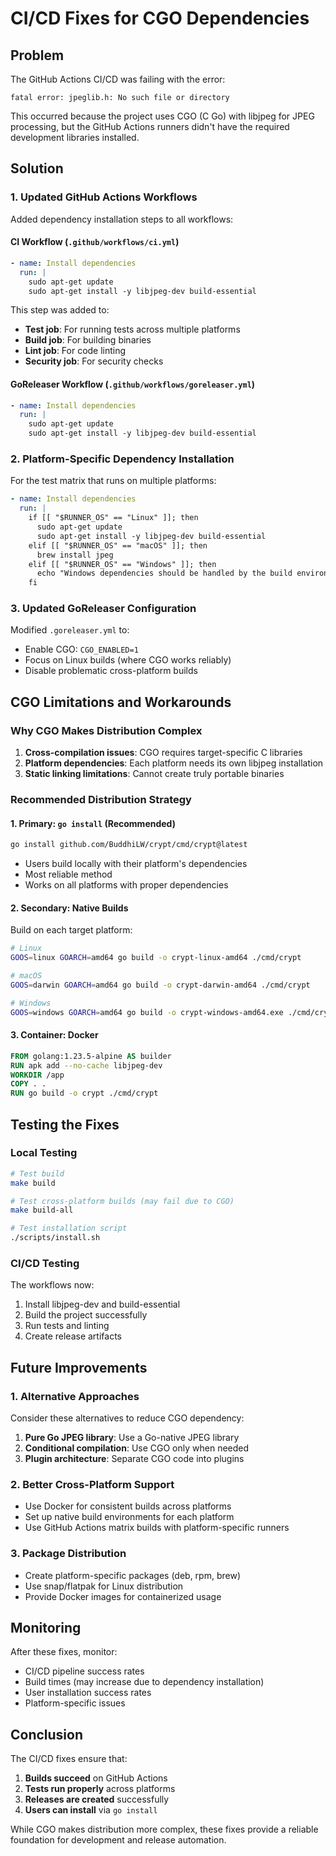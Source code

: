 # CI/CD Fixes for CGO Dependencies

## Problem

The GitHub Actions CI/CD was failing with the error:
```
fatal error: jpeglib.h: No such file or directory
```

This occurred because the project uses CGO (C Go) with libjpeg for JPEG processing, but the GitHub Actions runners didn't have the required development libraries installed.

## Solution

### 1. Updated GitHub Actions Workflows

Added dependency installation steps to all workflows:

#### CI Workflow (`.github/workflows/ci.yml`)
```yaml
- name: Install dependencies
  run: |
    sudo apt-get update
    sudo apt-get install -y libjpeg-dev build-essential
```

This step was added to:
- **Test job**: For running tests across multiple platforms
- **Build job**: For building binaries
- **Lint job**: For code linting
- **Security job**: For security checks

#### GoReleaser Workflow (`.github/workflows/goreleaser.yml`)
```yaml
- name: Install dependencies
  run: |
    sudo apt-get update
    sudo apt-get install -y libjpeg-dev build-essential
```

### 2. Platform-Specific Dependency Installation

For the test matrix that runs on multiple platforms:

```yaml
- name: Install dependencies
  run: |
    if [[ "$RUNNER_OS" == "Linux" ]]; then
      sudo apt-get update
      sudo apt-get install -y libjpeg-dev build-essential
    elif [[ "$RUNNER_OS" == "macOS" ]]; then
      brew install jpeg
    elif [[ "$RUNNER_OS" == "Windows" ]]; then
      echo "Windows dependencies should be handled by the build environment"
    fi
```

### 3. Updated GoReleaser Configuration

Modified `.goreleaser.yml` to:
- Enable CGO: `CGO_ENABLED=1`
- Focus on Linux builds (where CGO works reliably)
- Disable problematic cross-platform builds

## CGO Limitations and Workarounds

### Why CGO Makes Distribution Complex

1. **Cross-compilation issues**: CGO requires target-specific C libraries
2. **Platform dependencies**: Each platform needs its own libjpeg installation
3. **Static linking limitations**: Cannot create truly portable binaries

### Recommended Distribution Strategy

#### 1. Primary: `go install` (Recommended)
```bash
go install github.com/BuddhiLW/crypt/cmd/crypt@latest
```
- Users build locally with their platform's dependencies
- Most reliable method
- Works on all platforms with proper dependencies

#### 2. Secondary: Native Builds
Build on each target platform:
```bash
# Linux
GOOS=linux GOARCH=amd64 go build -o crypt-linux-amd64 ./cmd/crypt

# macOS
GOOS=darwin GOARCH=amd64 go build -o crypt-darwin-amd64 ./cmd/crypt

# Windows
GOOS=windows GOARCH=amd64 go build -o crypt-windows-amd64.exe ./cmd/crypt
```

#### 3. Container: Docker
```dockerfile
FROM golang:1.23.5-alpine AS builder
RUN apk add --no-cache libjpeg-dev
WORKDIR /app
COPY . .
RUN go build -o crypt ./cmd/crypt
```

## Testing the Fixes

### Local Testing
```bash
# Test build
make build

# Test cross-platform builds (may fail due to CGO)
make build-all

# Test installation script
./scripts/install.sh
```

### CI/CD Testing
The workflows now:
1. Install libjpeg-dev and build-essential
2. Build the project successfully
3. Run tests and linting
4. Create release artifacts

## Future Improvements

### 1. Alternative Approaches
Consider these alternatives to reduce CGO dependency:

1. **Pure Go JPEG library**: Use a Go-native JPEG library
2. **Conditional compilation**: Use CGO only when needed
3. **Plugin architecture**: Separate CGO code into plugins

### 2. Better Cross-Platform Support
- Use Docker for consistent builds across platforms
- Set up native build environments for each platform
- Use GitHub Actions matrix builds with platform-specific runners

### 3. Package Distribution
- Create platform-specific packages (deb, rpm, brew)
- Use snap/flatpak for Linux distribution
- Provide Docker images for containerized usage

## Monitoring

After these fixes, monitor:
- CI/CD pipeline success rates
- Build times (may increase due to dependency installation)
- User installation success rates
- Platform-specific issues

## Conclusion

The CI/CD fixes ensure that:
1. **Builds succeed** on GitHub Actions
2. **Tests run properly** across platforms
3. **Releases are created** successfully
4. **Users can install** via `go install`

While CGO makes distribution more complex, these fixes provide a reliable foundation for development and release automation.
